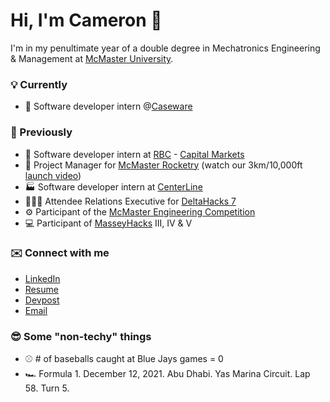 # Hi, I'm Cameron 👋

I'm in my penultimate year of a double degree in Mechatronics Engineering & Management at [McMaster University](https://www.mcmaster.ca/).

### 💡 Currently

- 🧾 Software developer intern @[Caseware](https://www.caseware.com/ca)

### 🔄 Previously

- 🏦 Software developer intern at [RBC](https://www.rbc.com/about-rbc.html) - [Capital Markets](https://www.rbccm.com/en/)
- 🚀 Project Manager for [McMaster Rocketry](https://www.macrocketry.ca/) (watch our 3km/10,000ft [launch video](https://www.youtube.com/watch?v=4lxF2DUAMRA))
- 🏭 Software developer intern at [CenterLine](https://www.cntrline.com/)
- 🧑🏼‍💻 Attendee Relations Executive for [DeltaHacks 7](https://deltahacks.com/)
- ⚙️ Participant of the [McMaster Engineering Competition](https://macengcomp.weebly.com/)
- 💻 Participant of [MasseyHacks](https://masseyhacks.ca/) III, IV & V

### ✉️ Connect with me

- [LinkedIn](https://www.linkedin.com/in/cameronbeneteau/)
- [Resume](https://drive.google.com/file/d/1Wr_j08V27YnbeqgQ2-0m9rDk0eR4o7fI/view?usp=sharing)
- [Devpost](https://devpost.com/CameronBeneteau)
- [Email](mailto:beneteac@mcmaster.ca)

### 😎 Some "non-techy" things

- ⚾️ # of baseballs caught at Blue Jays games = 0
- 🏎 Formula 1. December 12, 2021. Abu Dhabi. Yas Marina Circuit. Lap 58. Turn 5.

<!--
**CameronBeneteau/CameronBeneteau** is a ✨ _special_ ✨ repository because its `README.md` (this file) appears on your GitHub profile.

Here are some ideas to get you started:

- 🔭 I’m currently working on ...
- 🌱 I’m currently learning ...
- 👯 I’m looking to collaborate on ...
- 🤔 I’m looking for help with ...
- 💬 Ask me about ...
- 📫 How to reach me: ...
- 😄 Pronouns: ...
- ⚡ Fun fact: ...
-->
